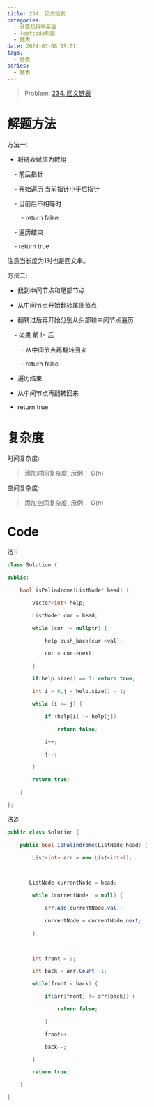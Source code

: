 ```yaml
---
title: 234. 回文链表
categories:
  - 计算机科学基础
  - leetcode刷题
  - 链表
date: 2024-03-08 19:01
tags:
  - 链表
series:
  - 链表
---
```

> Problem: [234. 回文链表](https://leetcode.cn/problems/palindrome-linked-list/description/)
  
  

# 解题方法

  

方法一:

- 将链表赋值为数组

    - 前后指针

    - 开始遍历 当前指针小于后指针

    - 当前后不相等时

        - return false

    - 遍历结束

    - return true  

注意当长度为1时也是回文串。

方法二:

- 找到中间节点和尾部节点

- 从中间节点开始翻转尾部节点

- 翻转过后再开始分别从头部和中间节点遍历

    - 如果 前 != 后

        - 从中间节点再翻转回来  

        - return false

- 遍历结束

- 从中间节点再翻转回来

- return true          

  

# 复杂度

  

时间复杂度:

> 添加时间复杂度, 示例： $O(n)$

  

空间复杂度:

> 添加空间复杂度, 示例： $O(n)$

  
  
  

# Code

法1:
```C++
class Solution {

public:

    bool isPalindrome(ListNode* head) {

        vector<int> help;

        ListNode* cur = head;

        while (cur != nullptr) {

            help.push_back(cur->val);

            cur = cur->next;

        }

        if(help.size() == 1) return true;

        int i = 0,j = help.size() - 1;

        while (i <= j) {

            if (help[i] != help[j])

                return false;

            i++;

            j--;

        }

        return true;

    }

};
```

法2:
```C# 
public class Solution {

    public bool IsPalindrome(ListNode head) {

        List<int> arr = new List<int>();

  

       ListNode currentNode = head;

        while (currentNode != null) {

            arr.Add(currentNode.val);

            currentNode = currentNode.next;

        }

  

        int front = 0;

        int back = arr.Count -1;

        while(front < back) {

            if(arr[front] != arr[back]) {

                return false;

            }

            front++;

            back--;

        }

        return true;

    }

}

```